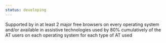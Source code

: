 ```yaml
---
status: developing
---
```


Supported by in at least 2 major free browsers on every operating system and/or available in assistive technologies used by 80% cumulatively of the AT users on each operating system for each type of AT used
